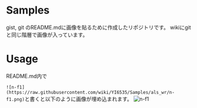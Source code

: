 # Samples
gist, git のREADME.mdに画像を貼るために作成したリポジトリです。
wikiにgitと同じ階層で画像が入っています。

# Usage
README.md内で

`![n-f1](https://raw.githubusercontent.com/wiki/YI6535/Samples/als_wr/n-f1.png)`と書くと以下のように画像が埋め込まれます。
![n-f1](https://raw.githubusercontent.com/wiki/YI6535/Samples/als_wr/n-f1.png)


